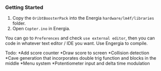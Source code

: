 ### Getting Started

1. Copy the `OribtBoosterPack` into the Energia `hardware/lm4f/libraries` folder.
2. Open `Copter.ino` in Energia.

You can go to `Preferences` and check `use external editor`, then you can code
in whatever text editor / IDE you want. Use Engergia to compile.



Todo:
*Add score counter
*Draw score to screen
*Collision detection
*Cave generation that incorporates double trig function and blocks in the middle
*Menu system
*Potentiometer input and delta time modulation
